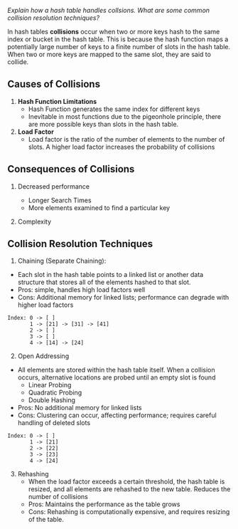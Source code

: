 _Explain how a hash table handles collsions. What are some common collision resolution techniques?_

In hash tables **collisions** occur when two or more keys hash to the same index or bucket in the hash table. This is because the hash function maps a potentially large number of keys to a finite number of slots in the hash table. When two or more keys are mapped to the same slot, they are said to collide.

## Causes of Collisions

1. **Hash Function Limitations** 
    - Hash Function generates the same index for different keys
    - Inevitable in most functions due to the pigeonhole principle, there are more possible keys than slots in the hash table.
2. **Load Factor**
    - Load factor is the ratio of the number of elements to the number of slots. A higher load factor increases the probability of collisions

## Consequences of Collisions

1. Decreased performance
    - Longer Search Times
    - More elements examined to find a particular key

2. Complexity

## Collision Resolution Techniques

1. Chaining (Separate Chaining):
* Each slot in the hash table points to a linked list or another data structure that stores all of the elements hashed to that slot.
* Pros: simple, handles high load factors well
* Cons: Additional memory for linked lists; performance can degrade with higher load factors

```plaintext
Index: 0 -> [ ] 
       1 -> [21] -> [31] -> [41]
       2 -> [ ] 
       3 -> [ ] 
       4 -> [14] -> [24]

```

2. Open Addressing
* All elements are stored within the hash table itself. When a collision occurs, alternative locations are probed until an empty slot is found
    * Linear Probing
    * Quadratic Probing
    * Double Hashing
* Pros: No additional memory for linked lists
* Cons: Clustering can occur, affecting performance; requires careful handling of deleted slots

```plaintext
Index: 0 -> [ ]
       1 -> [21]
       2 -> [22]
       3 -> [23]
       4 -> [24]
```

3. Rehashing
    * When the load factor exceeds a certain threshold, the hash table is resized, and all elements are rehashed to the new table. Reduces the number of collisions
    * Pros: Maintains the performance as the table grows
    * Cons: Rehashing is computationally expensive, and requires resizing of the table.

